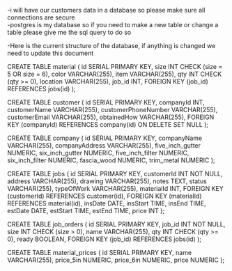 -i will have our customers data in a database so please make sure all connections are secure  
-postgres is my database so if you need to make a new table or change a table please give me the sql query to do so

-Here is the current structure of the database, if anything is changed we need to update this document



CREATE TABLE material (
    id SERIAL PRIMARY KEY,
    size INT CHECK (size = 5 OR size = 6),
    color VARCHAR(255),
    item VARCHAR(255),
    qty INT CHECK (qty >= 0),
    location VARCHAR(255),
    job_id INT,
    FOREIGN KEY (job_id) REFERENCES jobs(id)
);


CREATE TABLE customer (
    id SERIAL PRIMARY KEY,
    companyId INT,
    customerName VARCHAR(255),
    customerPhoneNumber VARCHAR(255),
    customerEmail VARCHAR(255),
    obtainedHow VARCHAR(255),
    FOREIGN KEY (companyId) REFERENCES company(id) ON DELETE SET NULL
);

CREATE TABLE company (
    id SERIAL PRIMARY KEY,
    companyName VARCHAR(255),
    companyAddress VARCHAR(255),
    five_inch_gutter NUMERIC,
    six_inch_gutter NUMERIC,
    five_inch_filter NUMERIC,
    six_inch_filter NUMERIC,
    fascia_wood NUMERIC,
    trim_metal NUMERIC
);

CREATE TABLE jobs (
    id SERIAL PRIMARY KEY,
    customerId INT NOT NULL,
    address VARCHAR(255),
    drawing VARCHAR(255),
    notes TEXT,
    status VARCHAR(255),
    typeOfWork VARCHAR(255),
    materialId INT,
    FOREIGN KEY (customerId) REFERENCES customer(id),
    FOREIGN KEY (materialId) REFERENCES material(id),
    insDate DATE,
    insStart TIME,
    insEnd TIME,
    estDate DATE,
    estStart TIME,
    estEnd TIME,
    price INT
);

CREATE TABLE job_orders (
    id SERIAL PRIMARY KEY,
    job_id INT NOT NULL,
    size INT CHECK (size > 0),
    name VARCHAR(255),
    qty INT CHECK (qty >= 0),
    ready BOOLEAN,
    FOREIGN KEY (job_id) REFERENCES jobs(id)
);

CREATE TABLE material_prices (
    id SERIAL PRIMARY KEY,
    name VARCHAR(255),
    price_5in NUMERIC,
    price_6in NUMERIC,
    price NUMERIC
);


